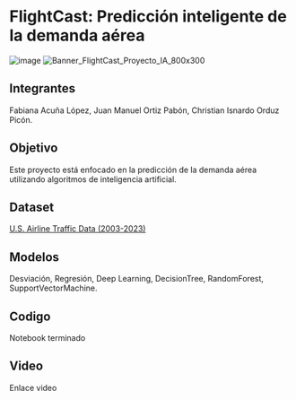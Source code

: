 # FlightCast: Predicción inteligente de la demanda aérea 
![image](https://github.com/user-attachments/assets/932914b1-fcda-4e55-9105-32d8611d8741)
![Banner_FlightCast_Proyecto_IA_800x300](https://github.com/user-attachments/assets/9af153fd-4472-47b6-a0d3-f2144bed66c3)

## Integrantes 
Fabiana Acuña López, Juan Manuel Ortiz Pabón, Christian Isnardo Orduz Picón.

## Objetivo
Este proyecto está enfocado en la predicción de la demanda aérea utilizando algoritmos de inteligencia artificial. 

## Dataset
[U.S. Airline Traffic Data (2003-2023)](https://www.kaggle.com/datasets/yyxian/u-s-airline-traffic-data/data)

## Modelos
Desviación, Regresión, Deep Learning, DecisionTree, RandomForest, SupportVectorMachine.

## Codigo 
Notebook terminado
## Video
Enlace video
